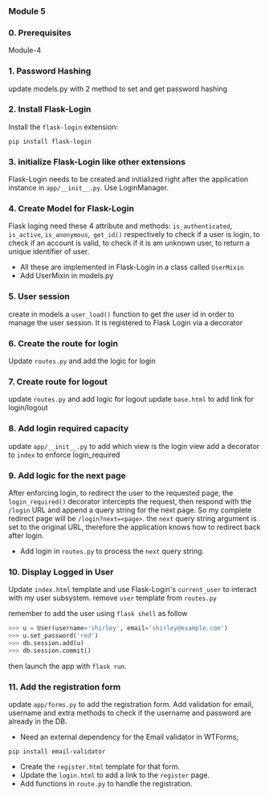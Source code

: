 ### Module 5

### 0. Prerequisites
Module-4

### 1. Password Hashing
update models.py with 2 method to set and get password hashing

### 2. Install Flask-Login
Install the `flask-login` extension:
```shell
pip install flask-login
```

### 3. initialize Flask-Login like other extensions
Flask-Login needs to be created and initialized right after the application instance in `app/__init__.py`. Use LoginManager.


### 4. Create Model for Flask-Login
Flask loging need these 4 attribute and methods:
`is_authenticated`, `is_active`, `is_anonymous`,` get_id()` respectively  to  check if a user is login, to check if an account is valid, to check if it is am unknown user, to return a unique identifier of user.
- All these  are implemented in Flask-Login in a class called `UserMixin` 
- Add UserMixin in models.py

### 5. User session
create in models a `user_load()` function to get the user id in order to manage the user session. It is registered to Flask Login  via a decorator

### 6. Create the route for login
Update `routes.py` and add the logic for login

### 7. Create route for logout
update `routes.py` and add logic for logout
update `base.html` to add link for login/logout

### 8. Add login required capacity
update `app/__init__.py` to add which view is the login view
add a decorator to `index` to enforce login_required

### 9. Add logic for the next page

After enforcing login, to redirect the user to the requested page, the `login_required()` decorator intercepts the request, then respond with the `/login` URL and append a query string for the next page. So my complete redirect page will be `/login?next=<page>`. the `next` query string argument is set to the original URL, therefore the application knows how to redirect back after login.
- Add login in `routes.py` to process the `next` query string.

### 10. Display Logged in User

Update `index.html` template and use Flask-Login's `current_user` to interact with my user subsystem.
remove `user` template from `routes.py`

remember to add the user using `flask shell` as follow
```python
>>> u = User(username='shirley', email='shirley@example.com')
>>> u.set_password('red')
>>> db.session.add(u)
>>> db.session.commit()
```

then launch the app with `flask run`.

### 11. Add the registration form

update `app/forms.py` to add the registration form. Add validation for email, username and extra methods to check if the username and password are already in the DB.

- Need an external dependency for the Email validator in WTForms;
```shell
pip install email-validator
```

- Create the `register.html` template for that form.
- Update the `login.html` to add a link to the `register` page.
- Add functions in `route.py` to handle the registration.



